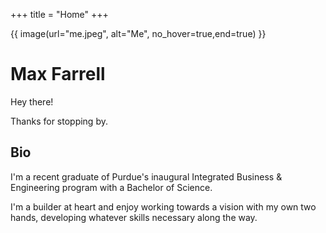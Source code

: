 +++
title = "Home"
+++

{{ image(url="me.jpeg", alt="Me", no_hover=true,end=true) }}

# Max Farrell

Hey there!

Thanks for stopping by.

## Bio

I'm a recent graduate of Purdue's inaugural Integrated Business & Engineering program with a Bachelor of Science.

I'm a builder at heart and enjoy working towards a vision with my own two hands, developing whatever skills necessary along the way.
